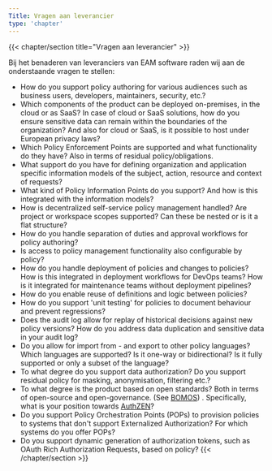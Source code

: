 ```yaml
---
Title: Vragen aan leverancier
type: 'chapter'
---
```

{{< chapter/section title="Vragen aan leverancier" >}}

Bij het benaderen van leveranciers van EAM software raden wij aan de onderstaande vragen te stellen:

- How do you support policy authoring for various audiences such as business users, developers, maintainers, security, etc.?
- Which components of the product can be deployed on-premises, in the cloud or as SaaS? In case of cloud or SaaS solutions, how do you ensure sensitive data can remain within the boundaries of the organization? And also for cloud or SaaS, is it possible to host under European privacy laws?
- Which Policy Enforcement Points are supported and what functionality do they have? Also in terms of residual policy/obligations.
- What support do you have for defining organization and application specific information models of the subject, action, resource and context of requests?
- What kind of Policy Information Points do you support? And how is this integrated with the information models?
- How is decentralized self-service policy management handled? Are project or workspace scopes supported? Can these be nested or is it a flat structure? 
- How do you handle separation of duties and approval workflows for policy authoring?
- Is access to policy management functionality also configurable by policy?
- How do you handle deployment of policies and changes to policies? How is this integrated in deployment workflows for DevOps teams? How is it integrated for maintenance teams without deployment pipelines?
- How do you enable reuse of definitions and logic between policies?
- How do you support 'unit testing' for policies to document behaviour and prevent regressions?
- Does the audit log allow for replay of historical decisions against new policy versions? How do you address data duplication and sensitive data in your audit log?
- Do you allow for import from - and export to other policy languages? Which languages are supported? Is it one-way or bidirectional? Is it fully supported or only a subset of the language?
- To what degree do you support data authorization? Do you support residual policy for masking, anonymisation, filtering etc.?
- To what degree is the product based on open standards? Both in terms of open-source and open-governance. (See [BOMOS](https://www.logius.nl/onze-dienstverlening/domeinen/infrastructuur/bomos)) . Specifically, what is your position towards [AuthZEN](https://openid.net/wg/authzen/)?
- Do you support Policy Orchestration Points (POPs) to provision policies to systems that don't support Externalized Authorization? For which systems do you offer POPs?
- Do you support dynamic generation of authorization tokens, such as OAuth Rich Authorization Requests, based on policy?
{{< /chapter/section >}}